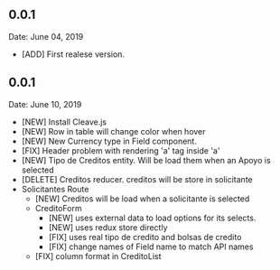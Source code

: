 ## 0.0.1
  Date: June 04, 2019
  * [ADD] First realese version.

## 0.0.1
  Date: June 10, 2019
  * [NEW] Install Cleave.js
  * [NEW] Row in table will change color when hover
  * [NEW] New Currency type in Field component. 
  * [FIX] Header problem with rendering 'a' tag inside 'a'
  * [NEW] Tipo de Creditos entity. Will be load them when an Apoyo is selected
  * [DELETE] Creditos reducer. creditos will be store in solicitante
  * Solicitantes Route
    * [NEW] Creditos will be load when a solicitante is selected
    * CreditoForm 
      * [NEW] uses external data to load options for its selects.
      * [NEW] uses redux store directly
      * [FIX] uses real tipo de credito and bolsas de credito
      * [FIX] change names of Field name to match API names
    * [FIX] column format in CreditoList

